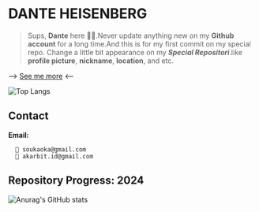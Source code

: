 # DANTE HEISENBERG

> Sups, <strong>Dante</strong> here :exploding_head::exploding_head:.Never update anything new on my <strong>Github account</strong> for a long time.And this is for my first commit on my special repo. Change a little bit appearance on my <strong><em>Special Repositori</em></strong>.like <strong>profile picture</strong>, <strong>nickname</strong>, <strong>location</strong>, and etc.

--> <a href="https://dante-heisenberg.github.io/">See me more</a> <--

![Top Langs](https://github-readme-stats.vercel.app/api/top-langs/?username=anuraghazra&layout=compact)

## Contact
**Email:**
```
  📧 soukaoka@gmail.com
  📧 akarbit.id@gmail.com
```

## Repository Progress: 2024
![Anurag's GitHub stats](https://github-readme-stats.vercel.app/api?username=dante-heisenberg&show_icons=true&theme=radical)<br>


